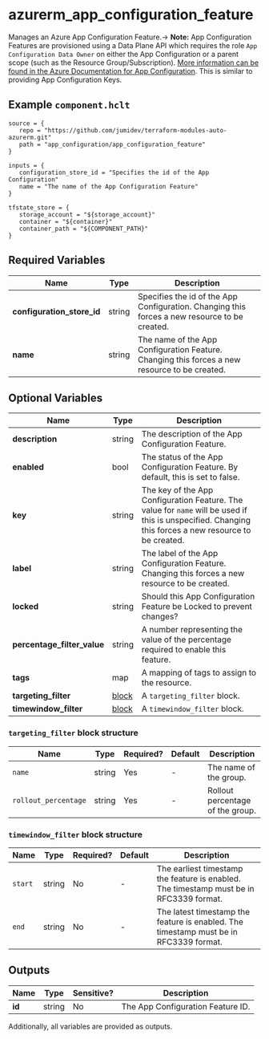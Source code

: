 # azurerm_app_configuration_feature

Manages an Azure App Configuration Feature.-> **Note:** App Configuration Features are provisioned using a Data Plane API which requires the role `App Configuration Data Owner` on either the App Configuration or a parent scope (such as the Resource Group/Subscription). [More information can be found in the Azure Documentation for App Configuration](https://docs.microsoft.com/azure/azure-app-configuration/concept-enable-rbac#azure-built-in-roles-for-azure-app-configuration). This is similar to providing App Configuration Keys.

## Example `component.hclt`

```hcl
source = {
   repo = "https://github.com/jumidev/terraform-modules-auto-azurerm.git"   
   path = "app_configuration/app_configuration_feature"   
}

inputs = {
   configuration_store_id = "Specifies the id of the App Configuration"   
   name = "The name of the App Configuration Feature"   
}

tfstate_store = {
   storage_account = "${storage_account}"   
   container = "${container}"   
   container_path = "${COMPONENT_PATH}"   
}

```

## Required Variables

| Name | Type |  Description |
| ---- | --------- |  ----------- |
| **configuration_store_id** | string |  Specifies the id of the App Configuration. Changing this forces a new resource to be created. | 
| **name** | string |  The name of the App Configuration Feature. Changing this forces a new resource to be created. | 

## Optional Variables

| Name | Type |  Description |
| ---- | --------- |  ----------- |
| **description** | string |  The description of the App Configuration Feature. | 
| **enabled** | bool |  The status of the App Configuration Feature. By default, this is set to false. | 
| **key** | string |  The key of the App Configuration Feature. The value for `name` will be used if this is unspecified. Changing this forces a new resource to be created. | 
| **label** | string |  The label of the App Configuration Feature. Changing this forces a new resource to be created. | 
| **locked** | string |  Should this App Configuration Feature be Locked to prevent changes? | 
| **percentage_filter_value** | string |  A number representing the value of the percentage required to enable this feature. | 
| **tags** | map |  A mapping of tags to assign to the resource. | 
| **targeting_filter** | [block](#targeting_filter-block-structure) |  A `targeting_filter` block. | 
| **timewindow_filter** | [block](#timewindow_filter-block-structure) |  A `timewindow_filter` block. | 

### `targeting_filter` block structure

| Name | Type | Required? | Default | Description |
| ---- | ---- | --------- | ------- | ----------- |
| `name` | string | Yes | - | The name of the group. |
| `rollout_percentage` | string | Yes | - | Rollout percentage of the group. |

### `timewindow_filter` block structure

| Name | Type | Required? | Default | Description |
| ---- | ---- | --------- | ------- | ----------- |
| `start` | string | No | - | The earliest timestamp the feature is enabled. The timestamp must be in RFC3339 format. |
| `end` | string | No | - | The latest timestamp the feature is enabled. The timestamp must be in RFC3339 format. |



## Outputs

| Name | Type | Sensitive? | Description |
| ---- | ---- | --------- | --------- |
| **id** | string | No  | The App Configuration Feature ID. | 

Additionally, all variables are provided as outputs.
